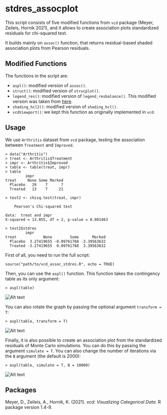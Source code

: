 # stdres_assocplot
This script consists of five modified functions from <code>vcd</code> package (Meyer, Zeileis, Hornik 2021), and it allows to create association plots standardized residuals for chi-squared test.

It builds mainly on <code>assoc()</code> function, that returns residual-based shaded association plots from Pearson residuals.

## Modified Functions
The functions in the script are:

* <code>aspl()</code>: modified version of <code>assoc()</code>.
* <code>struct()</code>: modified version of <code>strucplot()</code>.
* <code>legend_res()</code>: modified version of <code>legend_resbalance()</code>. This modified version was taken from [here](https://stackoverflow.com/questions/54674441/how-to-format-p-values-in-an-association-plot-made-with-vcd).
* <code>shading_hcl2()</code>: modified version of <code>shading_hcl()</code>.
* <code>vcdViewport()</code>: we kept this function as originally implemented in <code>vcd</code>.


## Usage
We use <code>Arthritis</code> dataset from <code>vcd</code> package, testing the association between <code>Treatment</code> and <code>Improved</code>.

```
> data("Arthritis")
> treat <- Arthritis$Treatment
> impr <- Arthritis$Improved
> table <- table(treat, impr)
> table
         impr
treat     None Some Marked
  Placebo   29    7      7
  Treated   13    7     21
  
> test2 <- chisq.test(treat, impr)

	Pearson's Chi-squared test

data:  treat and impr
X-squared = 13.055, df = 2, p-value = 0.001463

> test2$stdres
         impr
treat            None        Some      Marked
  Placebo  3.27419655 -0.09761768 -3.39563632
  Treated -3.27419655  0.09761768  3.39563632
```


First of all, you need to run the full script:

```
source("path/to/vcd_assoc_stdres.R", echo = TRUE)
```

Then, you can use the <code>aspl()</code> function. This function takes the contingency table as its only argument:

```
> aspl(table)
```

![Alt text](https://github.com/fla-pi/stdres_assocplot/blob/main/Rplot01.gif)


You can also rotate the graph by passing the optional argument <code>transform = T</code>:

```
> aspl(table, transform = T)
```

![Alt text](https://github.com/fla-pi/stdres_assocplot/blob/main/Rplot_transformed.gif)

Finally, it is also possible to create an association plot from the standardized residuals of Monte Carlo simulations. You can do this by passing the argument <code>simulate = T</code>. You can also change the number of iterations via the <code>B</code> argument (the default is 2000):

```
> aspl(table, simulate = T, B = 10000)
```

![Alt text](https://github.com/fla-pi/stdres_assocplot/blob/main/Rplot02.gif)

## Packages

Meyer, D., Zeileis, A., Hornik, K. (2021). _vcd: Visualizing Categorical Data_. R package version 1.4-9.
